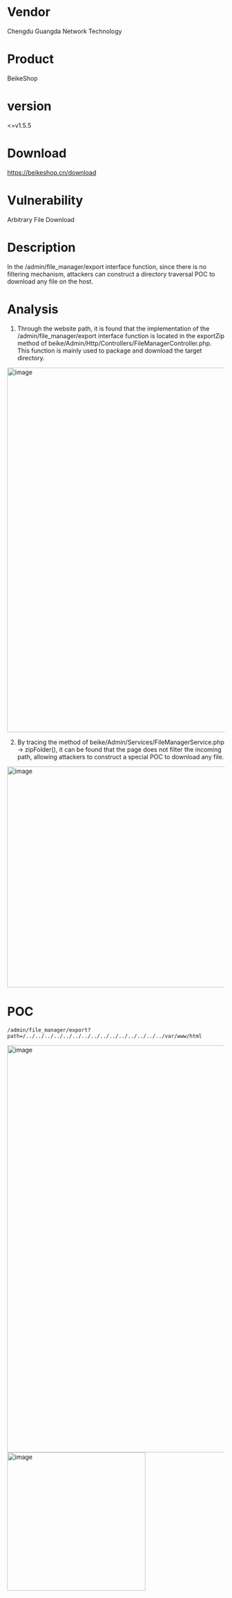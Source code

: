 # Vendor

Chengdu Guangda Network Technology

# Product

BeikeShop

# version

<=v1.5.5

# Download 

https://beikeshop.cn/download

# Vulnerability

Arbitrary File Download

# Description

In the /admin/file_manager/export interface function, since there is no filtering mechanism, attackers can construct a directory traversal POC to download any file on the host.

# Analysis
1. Through the website path, it is found that the implementation of the /admin/file_manager/export interface function is located in the exportZip method of beike/Admin/Http/Controllers/FileManagerController.php. This function is mainly used to package and download the target directory.
<img width="844" alt="image" src="https://github.com/user-attachments/assets/699f9d89-3f44-4726-b38a-f65d6de8bd42">

2. By tracing the method of beike/Admin/Services/FileManagerService.php -> zipFolder(), it can be found that the page does not filter the incoming path, allowing attackers to construct a special POC to download any file.
<img width="511" alt="image" src="https://github.com/user-attachments/assets/e4ed9190-9083-4e34-9ae0-05228d0244e1">

# POC
```
/admin/file_manager/export?path=/../../../../../../../../../../../../../../../var/www/html
```
<img width="942" alt="image" src="https://github.com/user-attachments/assets/f65aad67-abcc-48b0-b236-7331a6cac3cc">
<img width="320" alt="image" src="https://github.com/user-attachments/assets/754a3162-a524-431d-a712-aa647b4b0a86">
